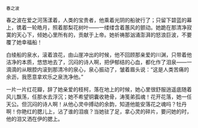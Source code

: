     春之波 

   春之波在爱之河荡漾着，人类的宝贵者，他乘着光阴的船驶行了；只留下碧蓝的幕上，镌着一轮皓月，照着那梨花树叶——一缕缕含着蕙风的颤动。她跪在那清净寂寞的天心下，倾她心里所有的，贡献于上帝。她祈祷那汹涌澎湃的怒浪巨波，不要覆了她幸福船！

   白绫船的泉水，滚着浪花，由山崖冲出的时候，他不回顾那亲爱的川渊，只带着他洁净的本质，悠悠地去了，沉闷的诗人啊，把伊郁结的心血，都化作了泪泉——一滴滴的从眼腔内滚到那清冷的泉心，泉心振动了，皱着眉头说：“这是人类苦痛的余沥，我愿意拿欢乐之泉洗净他。”

   一片一片红花瓣，辞了她亲爱的枝柯，落在地上的时候，她心里很舒服逍遥底随着风儿飘荡，任那水去浮沉；她不希望铜囊收艳骨，涛笺弟孤魂！花开花落，她一任天公。但沉闷的诗人啊！从他心灵中搏动的余韵，知道他能安落花之魂吗？牡丹啊！你艳红的腮儿上，沾了谁的泪痕？当她驻了足，拿心灵的碎片，要问她的时，他的泪又洒在伊的腮上。

